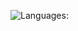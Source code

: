 ![Languages:](https://github-readme-stats.vercel.app/api/top-langs/?username=BrandNewReplicant&hide=javascript,html,css,lua,vim%20script)
